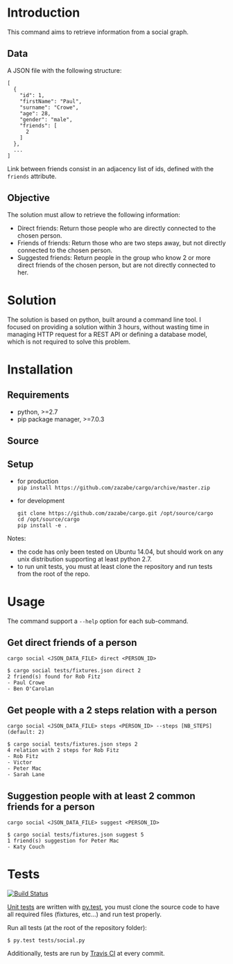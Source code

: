 # Introduction

This command aims to retrieve information from a social graph.

## Data

A JSON file with the following structure:
```
[
  {
    "id": 1,
    "firstName": "Paul",
    "surname": "Crowe",
    "age": 28,
    "gender": "male",
    "friends": [
      2
    ]
  },
  ...
]
```

Link between friends consist in an adjacency list of ids, defined with the `friends` attribute.

## Objective

The solution must allow to retrieve the following information:

- Direct friends: Return those people who are directly connected to the chosen person.
- Friends of friends: Return those who are two steps away, but not directly connected to the chosen person.
- Suggested friends: Return people in the group who know 2 or more direct friends of the chosen person, but are not directly connected to her.


# Solution

The solution is based on python, built around a command line tool. 
I focused on providing a solution within 3 hours, without wasting time in managing HTTP request 
for a REST API or defining a database model, which is not required to solve this problem.

# Installation

## Requirements

- python, >=2.7
- pip package manager, >=7.0.3

## Source

## Setup

- for production  
  `pip install https://github.com/zazabe/cargo/archive/master.zip`

- for development   
  ```
  git clone https://github.com/zazabe/cargo.git /opt/source/cargo
  cd /opt/source/cargo 
  pip install -e .
  ```

Notes: 
- the code has only been tested on Ubuntu 14.04, but should work on any unix distribution supporting at least python 2.7.
- to run unit tests, you must at least clone the repository and run tests from the root of the repo.


# Usage

The command support a `--help` option for each sub-command.

## Get direct friends of a person

```
cargo social <JSON_DATA_FILE> direct <PERSON_ID>

$ cargo social tests/fixtures.json direct 2
2 friend(s) found for Rob Fitz
- Paul Crowe
- Ben O'Carolan
```

## Get people with a 2 steps relation with a person

```
cargo social <JSON_DATA_FILE> steps <PERSON_ID> --steps [NB_STEPS] (default: 2)

$ cargo social tests/fixtures.json steps 2
4 relation with 2 steps for Rob Fitz
- Rob Fitz
- Victor
- Peter Mac
- Sarah Lane
```

## Suggestion people with at least 2 common friends for a person

```
cargo social <JSON_DATA_FILE> suggest <PERSON_ID>

$ cargo social tests/fixtures.json suggest 5
1 friend(s) suggestion for Peter Mac
- Katy Couch
```

# Tests

[![Build Status](https://travis-ci.org/zazabe/cargo.png?branch=master)](https://travis-ci.org/zazabe/cargo)

[Unit tests][test_source] are written with [py.test][py_test], you must clone the source code to have all required files (fixtures, etc...) and run test properly.

Run all tests (at the root of the repository folder):
```
$ py.test tests/social.py
```

Additionally, tests are run by [Travis CI][travis] at every commit.


  [py_test]: http://pytest.org/latest/
  [test_source]: https://github.com/zazabe/cargo/blob/master/tests/social.py
  [travis]: https://travis-ci.org/

